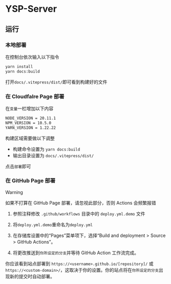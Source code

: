 # YSP-Server

## 运行
### 本地部署

在控制台依次输入以下指令

```bash
yarn install
yarn docs:build
```

打开`docs/.vitepress/dist/`即可看到构建好的文件

### 在 Cloudfalre Page 部署

在`变量`一栏增加以下内容

```bash
NODE_VERSION = 20.11.1
NPM_VERSION = 10.5.0
YARN_VERSION = 1.22.22
```

构建区域需要做以下调整
- 构建命令设置为 `yarn docs:build`
- 输出目录设置为 `docs/.vitepress/dist/`

点击`部署`即可

### 在 GitHub Page 部署

> [!WARNING]  
> 如果不打算在 GitHub Page 部署，请忽视此部分，否则 Actions 会频繁报错

1. 参照注释修改 `.github/workflows` 目录中的 `deploy.yml.demo` 文件

2. 将`deploy.yml.demo`重命名为`deploy.yml`

3. 在存储库设置中的“Pages”菜单项下，选择“Build and deployment > Source > GitHub Actions”。

4. 将更改推送到`你所设定的分支`并等待 GitHub Action 工作流完成。

你应该看到站点部署到 `https://<username>.github.io/[repository]/` 或 `https://<custom-domain>/`，这取决于你的设置。你的站点将在`你所设定的分支`出现新的提交时自动部署。